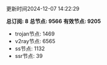 更新时间2024-12-07 14:22:29

**总订阅: 8**
**总节点: 9566**
**有效节点: 9205**
- trojan节点: 1469
- v2ray节点: 6565
- ss节点: 1132
- ssr节点: 39
